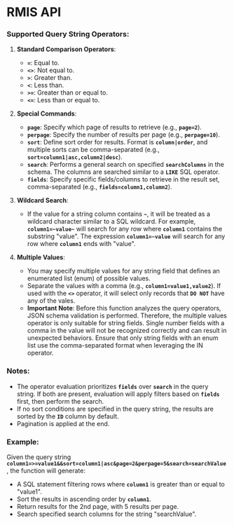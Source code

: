 # RMIS API

### **Supported Query String Operators:**

1. **Standard Comparison Operators**:
    - **`=`**: Equal to.
    - **`<>`**: Not equal to.
    - **`>`**: Greater than.
    - **`<`**: Less than.
    - **`>=`**: Greater than or equal to.
    - **`<=`**: Less than or equal to.
2. **Special Commands**:
    - **`page`**: Specify which page of results to retrieve (e.g., **`page=2`**).
    - **`perpage`**: Specify the number of results per page (e.g., **`perpage=10`**).
    - **`sort`**: Define sort order for results. Format is **`column|order`**, and multiple sorts can be comma-separated (e.g., **`sort=column1|asc,column2|desc`**).
    - **`search`**: Performs a general search on specified **`searchColumns`** in the schema. The columns are searched similar to a **`LIKE`** SQL operator.
    - **`fields`**: Specify specific fields/columns to retrieve in the result set, comma-separated (e.g., **`fields=column1,column2`**).
3. **Wildcard Search**:
    - If the value for a string column contains **`~`**, it will be treated as a wildcard character similar to a SQL wildcard. For example, **`column1=~value~`** will search for any row where **`column1`** contains the substring "value". The expression **`column1=~value`** will search for any row where **`column1`** ends with "value".

4. **Multiple Values**:
    - You may specify multiple values for any string field that defines an enumerated list (enum) of possible values.
    - Separate the values with a comma (e.g., **`column1=value1,value2`**). If used with the **`<>`** operator, it will select only records that **`DO NOT`** have any of the vales.
    - **Important Note**: Before this function analyzes the query operators, JSON schema validation is performed. Therefore, the multiple values operator is only suitable for string fields. Single number fields with a comma in the value will not be recognized correctly and can result in unexpected behaviors. Ensure that only string fields with an enum list use the comma-separated format when leveraging the IN operator.
<!--
5. **Date-Time Columns**:
    - For columns with a date-time format, the function will use the **`date(column)`** format in the SQL statement.
-->
### **Notes:**

- The operator evaluation prioritizes **`fields`** over **`search`** in the query string. If both are present, evaluation will apply filters based on **`fields`** first, then perform the search.
- If no sort conditions are specified in the query string, the results are sorted by the **`ID`** column by default.
- Pagination is applied at the end.

### **Example:**

Given the query string **`column1=>=value1&&sort=column1|asc&page=2&perpage=5&search=searchValue`**, the function will generate:

- A SQL statement filtering rows where **`column1`** is greater than or equal to "value1".
- Sort the results in ascending order by **`column1`**.
- Return results for the 2nd page, with 5 results per page.
- Search specified search columns for the string "searchValue".
